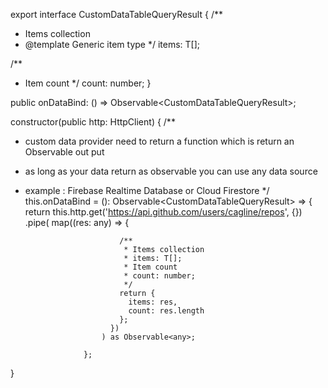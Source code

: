 export interface CustomDataTableQueryResult<T> {
  /**
   * Items collection
   * @template Generic item type
   */
  items: T[];

  /**
   * Item count
   */
  count: number;
}
  


public onDataBind: () => Observable<CustomDataTableQueryResult<ExampleData>>;

constructor(public http: HttpClient) {
  /**
   * custom data provider need to return a function which is return an Observable out put
   * as long as your data return as observable you can use any data source
   * example : Firebase Realtime Database or Cloud Firestore
   */
  this.onDataBind = (): Observable<CustomDataTableQueryResult<ExampleData>> => {
                        return this.http.get('https://api.github.com/users/cagline/repos', {})
                          .pipe(
                            map((res: any) => {
                    
                              /**
                               * Items collection
                               * items: T[];
                               * Item count
                               * count: number;
                               */
                              return {
                                items: res,
                                count: res.length
                              };
                            })
                          ) as Observable<any>;
                    
                      };
}
